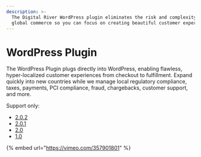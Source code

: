 ```yaml
---
description: >-
  The Digital River WordPress plugin eliminates the risk and complexity of
  global commerce so you can focus on creating beautiful customer experiences.
---
```


# WordPress Plugin

The WordPress Plugin plugs directly into WordPress, enabling flawless, hyper-localized customer experiences from checkout to fulfillment. Expand quickly into new countries while we manage local regulatory compliance, taxes, payments, PCI compliance, fraud, chargebacks, customer support, and more.

Support only:

* [2.0.2](https://docs.digitalriver.com/wordpress/v/2.0.2/)
* [2.0.1](https://docs.digitalriver.com/wordpress/v/2.0.1/)
* [2.0](https://docs.digitalriver.com/wordpress/v/2.0-1/)
* [1.0](https://docs.digitalriver.com/wordpress/v/1.0-3/)

{% embed url="https://vimeo.com/357901801" %}

